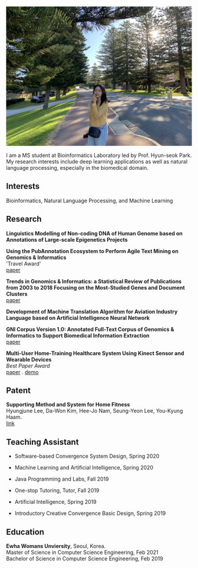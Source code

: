 ![Image](./img/main.png)

I am a MS student at Bioinformatics Laboratory led by Prof. Hyun-seok Park.   
My research interests include deep learning applications as well as natural language processing, especially in the biomedical domain.

## Interests

Bioinformatics, Natural Language Processing, and Machine Learning

## Research
**Linguistics Modelling of Non-coding DNA of Human Genome based on Annotations of Large-scale Epigenetics Projects**<br/> 

**Using the PubAnnotation Ecosystem to Perform Agile Text Mining on Genomics & Informatics**<br/>
'Travel Award'<br/>
[paper](https://genominfo.org/upload/pdf/gi-2020-18-2-e13.pdf)

**Trends in Genomics & Informatics: a Statistical Review of Publications from 2003 to 2018 Focusing on the Most-Studied Genes and Document Clusters**<br/>
[paper](https://genominfo.org/upload/pdf/gi-2019-17-3-e25.pdf)

**Development of Machine Translation Algorithm for Aviation Industry Language based on Artificial Intelligence Neural Network**<br/> 

**GNI Corpus Version 1.0: Annotated Full-Text Corpus of Genomics & Informatics to Support Biomedical Information Extraction**<br/>
[paper](https://genominfo.org/upload/pdf/gi-2018-16-3-75.pdf) 

**Multi-User Home-Training Healthcare System Using Kinect Sensor and Wearable Devices**<br/> 
*Best Paper Award*   
[paper](https://drive.google.com/file/d/1UOr8o4n1I96SHbNpzIr14przjWCwSnEy/view?usp=sharing) . [demo](https://www.youtube.com/watch?v=v5fK2L9En_w)

## Patent

**Supporting Method and System for Home Fitness**<br/>
Hyungjune Lee, Da-Won Kim, Hee-Jo Nam, Seung-Yeon Lee, You-Kyung Haam.<br/> 
[link](https://doi.org/10.8080/1020180163201)

## Teaching Assistant

- Software-based Convergence System Design, Spring 2020

- Machine Learning and Artificial Intelligence, Spring 2020

- Java Programming and Labs, Fall 2019
 
- One-stop Tutoring, Tutor, Fall 2019

- Artificial Intelligence, Spring 2019

- Introductory Creative Convergence Basic Design, Spring 2019

## Education

**Ewha Womans Unviersity**, Seoul, Korea.  
Master of Science in Computer Science Engineering, Feb 2021<br/>
Bachelor of Science in Computer Science Engineering, Feb 2019
